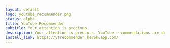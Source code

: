 ```yaml
---
layout: default
logo: youtube_recommender.png
status: alpha
title: YouTube Recommender
subtitle: Your attention is precious
description: Your attention is precious. YouTube recommendations are designed to maximise ad revenue. Our recommendations are designed to surface whatever topics are of interest to you.
install_link: https://ytrecommender.herokuapp.com/
---
```

